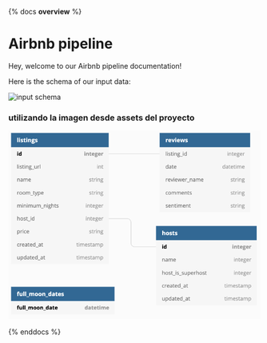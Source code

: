 {% docs __overview__ %}
# Airbnb pipeline

Hey, welcome to our Airbnb pipeline documentation!

Here is the schema of our input data:

![input schema](https://res.cloudinary.com/dhavhzmvy/image/upload/v1706575895/dbt-learn/input_schema_shfoq5.png)


### utilizando la imagen desde assets del proyecto

![input assets/input_schema_cloudinary](assets/input_schema_cloudinary.png)



{% enddocs %}